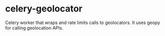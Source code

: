 celery-geolocator
=================

Celery worker that wraps and rate limits calls to geolocators.  It uses geopy for calling geolocation APIs.
